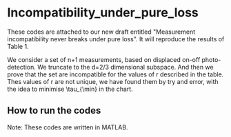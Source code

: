 # Incompatibility_under_pure_loss
These codes are attached to our new draft entitled "Measurement incompatibility never breaks under pure loss". 
It will reproduce the results of Table 1.

We consider a set of n+1 measurements, based on displaced on-off photo-detection. We truncate to the d=2/3 dimensional subspace. And then we prove that the set are incompatible for the values of r described in the table. 
Thes values of r are not unique, we have found them by try and error, with the idea to minimise \tau_{\min} in the chart.

## How to run the codes

Note: These codes are written in MATLAB.


